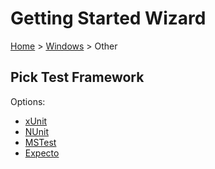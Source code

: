 <!--
GENERATED FILE - DO NOT EDIT
This file was generated by [MarkdownSnippets](https://github.com/SimonCropp/MarkdownSnippets).
Source File: /docs/mdsource/wiz/picktest_Windows_Other.source.md
To change this file edit the source file and then run MarkdownSnippets.
-->

# Getting Started Wizard

[Home](/docs/wiz/readme.md) > [Windows](pickide_Windows.md) > Other

## Pick Test Framework

Options:
 * [xUnit](result_Windows_Other_xUnit.md)
 * [NUnit](result_Windows_Other_NUnit.md)
 * [MSTest](result_Windows_Other_MSTest.md)
 * [Expecto](result_Windows_Other_Expecto.md)
